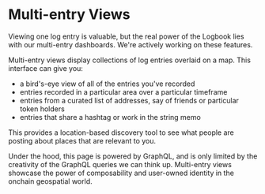 # Multi-entry Views

Viewing one log entry is valuable, but the real power of the Logbook lies with our multi-entry dashboards. We're actively working on these
features.

Multi-entry views display collections of log entries overlaid on a map. This interface can give you:

- a bird's-eye view of all of the entries you've recorded
- entries recorded in a particular area over a particular timeframe
- entries from a curated list of addresses, say of friends or particular token holders
- entries that share a hashtag or work in the string memo

This provides a location-based discovery tool to see what people are posting about places that are relevant to you.

Under the hood, this page is powered by GraphQL, and is only limited by the creativity of the GraphQL queries we can think up. Multi-entry
views showcase the power of composability and user-owned identity in the onchain geospatial world.

